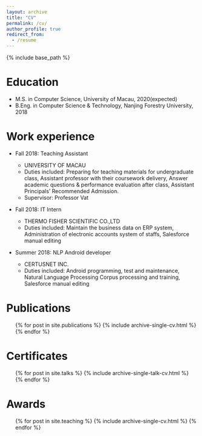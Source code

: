 ```yaml
---
layout: archive
title: "CV"
permalink: /cv/
author_profile: true
redirect_from:
  - /resume
---
```


{% include base_path %}

Education
======
* M.S. in Computer Science, University of Macau, 2020(expected)
* B.Eng. in Computer Science & Technology, Nanjing Forestry University, 2018

Work experience
======
* Fall 2018: Teaching Assistant
  * UNIVERSITY OF MACAU
  * Duties included: Preparing for teaching materials for undergraduate class, Assistant professor with their coursework delivery, Answer academic questions & performance evaluation after class, Assistant Principals’ Recommended Admission.
  * Supervisor: Professor Vat

* Fall 2018: IT Intern
  * THERMO FISHER SCIENTIFIC CO.,LTD
  * Duties included: Maintain the business data on ERP system, Administration of electronic accounts system of staffs, Salesforce manual editing
  
* Summer 2018: NLP Android developer
  * CERTUSNET INC.
  * Duties included: Android programming, test and maintenance, Natural Language Processing Corpus processing and training, Salesforce manual editing
  

Publications
======
  <ul>{% for post in site.publications %}
    {% include archive-single-cv.html %}
  {% endfor %}</ul>
  
Certificates
======
  <ul>{% for post in site.talks %}
    {% include archive-single-talk-cv.html %}
  {% endfor %}</ul>
  
Awards
======
  <ul>{% for post in site.teaching %}
    {% include archive-single-cv.html %}
  {% endfor %}</ul>
  
